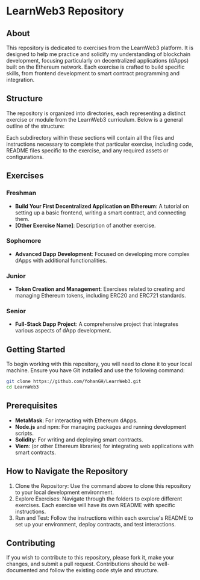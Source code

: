# LearnWeb3 Repository

## About

This repository is dedicated to exercises from the LearnWeb3 platform. It is designed to help me practice and solidify my understanding of blockchain development, focusing particularly on decentralized applications (dApps) built on the Ethereum network. Each exercise is crafted to build specific skills, from frontend development to smart contract programming and integration.

## Structure

The repository is organized into directories, each representing a distinct exercise or module from the LearnWeb3 curriculum. Below is a general outline of the structure:


Each subdirectory within these sections will contain all the files and instructions necessary to complete that particular exercise, including code, README files specific to the exercise, and any required assets or configurations.

## Exercises

### Freshman

- **Build Your First Decentralized Application on Ethereum**: A tutorial on setting up a basic frontend, writing a smart contract, and connecting them.
- **[Other Exercise Name]**: Description of another exercise.

### Sophomore

- **Advanced Dapp Development**: Focused on developing more complex dApps with additional functionalities.

### Junior

- **Token Creation and Management**: Exercises related to creating and managing Ethereum tokens, including ERC20 and ERC721 standards.

### Senior

- **Full-Stack Dapp Project**: A comprehensive project that integrates various aspects of dApp development.

## Getting Started

To begin working with this repository, you will need to clone it to your local machine. Ensure you have Git installed and use the following command:

```bash
git clone https://github.com/YohanGH/LearnWeb3.git
cd LearnWeb3
```

## Prerequisites
- **MetaMask**: For interacting with Ethereum dApps.
- **Node.js** and npm: For managing packages and running development scripts.
- **Solidity**: For writing and deploying smart contracts.
- **Viem**: (or other Ethereum libraries) for integrating web applications with smart contracts.

## How to Navigate the Repository

1. Clone the Repository: Use the command above to clone this repository to your local development environment.
2. Explore Exercises: Navigate through the folders to explore different exercises. Each exercise will have its own README with specific instructions.
3. Run and Test: Follow the instructions within each exercise's README to set up your environment, deploy contracts, and test interactions.

## Contributing

If you wish to contribute to this repository, please fork it, make your changes, and submit a pull request. Contributions should be well-documented and follow the existing code style and structure.
